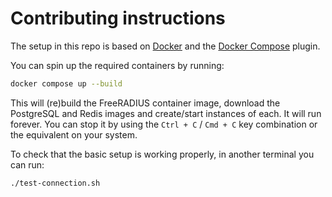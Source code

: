 # Contributing instructions

The setup in this repo is based on [Docker](https://www.docker.com/) and the [Docker Compose](https://docs.docker.com/compose/) plugin.

You can spin up the required containers by running:

```sh
docker compose up --build
```

This will (re)build the FreeRADIUS container image, download the PostgreSQL and Redis images and create/start instances of each. It will run forever. You can stop it by using the `Ctrl + C` / `Cmd + C` key combination or the equivalent on your system.

To check that the basic setup is working properly, in another terminal you can run:

```sh
./test-connection.sh
```
